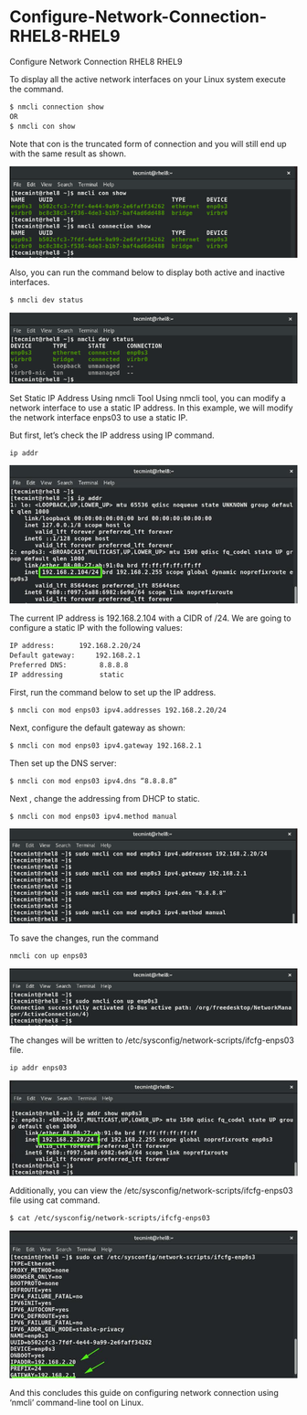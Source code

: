 # Configure-Network-Connection-RHEL8-RHEL9
Configure Network Connection RHEL8 RHEL9

To display all the active network interfaces on your Linux system execute the command.
```bash
$ nmcli connection show
OR
$ nmcli con show
```

Note that con is the truncated form of connection and you will still end up with the same result as shown.

![Check](images/Check-Active-Network-Interfaces.png)

Also, you can run the command below to display both active and inactive interfaces.
```bash
$ nmcli dev status
```

![Check-2](images/Check-All-Network-Interfaces-Active-Inactive.png)

Set Static IP Address Using nmcli Tool
Using nmcli tool, you can modify a network interface to use a static IP address. In this example, we will modify the network interface enps03 to use a static IP.

But first, let’s check the IP address using IP command.

```bash
ip addr
```
![Check-3](images/Check-Network-IP-Address.jpg)

The current IP address is 192.168.2.104 with a CIDR of /24. We are going to configure a static IP with the following values:

```bash
IP address:		 192.168.2.20/24
Default gateway:	 192.168.2.1
Preferred DNS:		  8.8.8.8
IP addressing 		  static
```
First, run the command below to set up the IP address.

```bash
$ nmcli con mod enps03 ipv4.addresses 192.168.2.20/24
```
Next, configure the default gateway as shown:
```bash
$ nmcli con mod enps03 ipv4.gateway 192.168.2.1
```
Then set up the DNS server:
```bash
$ nmcli con mod enps03 ipv4.dns “8.8.8.8”
```
Next , change the addressing from DHCP to static.
```bash
$ nmcli con mod enps03 ipv4.method manual
```

![Check-4](images/Set-Static-IP-in-RHEL-8.png)

To save the changes, run the command
```bash
nmcli con up enps03
```

![Check-5](images/Active-IP-Address.png)

The changes will be written to /etc/sysconfig/network-scripts/ifcfg-enps03 file.

```bash
ip addr enps03
```
![Check-6](images/Check-IP-Address.jpg)

Additionally, you can view the /etc/sysconfig/network-scripts/ifcfg-enps03 file using cat command.

```bash
$ cat /etc/sysconfig/network-scripts/ifcfg-enps03
```
![Check-7](images/View-Network-Interface-File.jpg)

And this concludes this guide on configuring network connection using ‘nmcli’ command-line tool on Linux.
